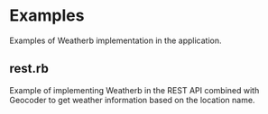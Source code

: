 # Examples
Examples of Weatherb implementation in the application.

## rest.rb
Example of implementing Weatherb in the REST API combined with Geocoder to get weather information based on the location name.
